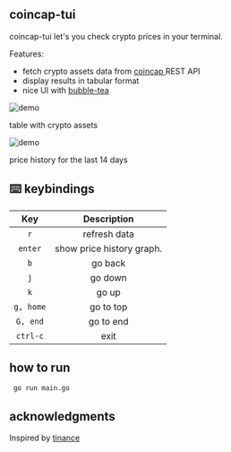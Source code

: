 ## coincap-tui
coincap-tui let's you check crypto prices in your terminal.

Features:
- fetch crypto assets data from [ coincap ](https://docs.coincap.ioA/) REST API
- display results in tabular format
- nice UI with [bubble-tea](https://github.com/charmbracelet/bubbletea)

<img src="img/table" alt="demo" />

table with crypto assets

<img src="img/graph" alt="demo" />

price history for the last 14 days

## :keyboard: keybindings

|      Key      |                Description                |
| :-----------: | :---------------------------------------: |
|     `r`       |           refresh data                    |
|   `enter`     |           show price history graph.       |
|      `b`      |           go back                         |
|     `j`       |             go down                       |
|     `k`       |              go up                        |
| `g, home`     |         go to top                         |
| `G, end`      |        go to end                          |
| `ctrl-c`      |                exit                       |


## how to run

```sh
 go run main.go
```

## acknowledgments

Inspired by [tinance](https://github.com/Alcadramin/tinance)
